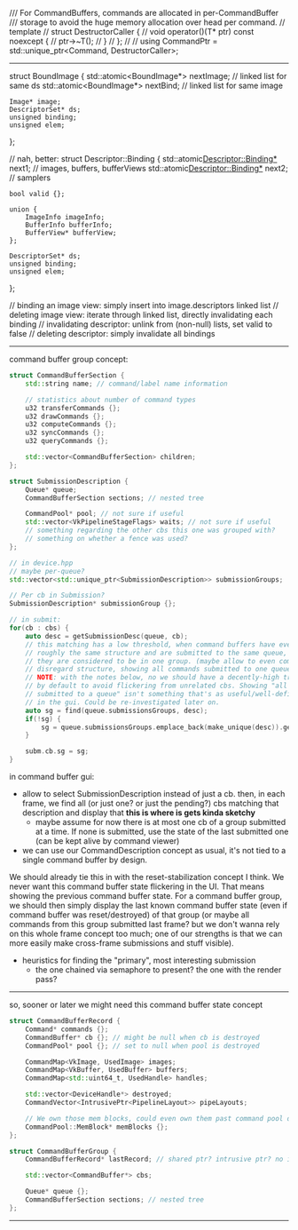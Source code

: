 /// For CommandBuffers, commands are allocated in per-CommandBuffer
/// storage to avoid the huge memory allocation over head per command.
// template<typename T>
// struct DestructorCaller {
// 	void operator()(T* ptr) const noexcept {
// 		ptr->~T();
// 	}
// };
//
// using CommandPtr = std::unique_ptr<Command, DestructorCaller<Command>>;

---

struct BoundImage {
	std::atomic<BoundImage*> nextImage; // linked list for same ds
	std::atomic<BoundImage*> nextBind; // linked list for same image

	Image* image;
	DescriptorSet* ds;
	unsigned binding;
	unsigned elem;
};

// nah, better:
struct Descriptor::Binding {
	std::atomic<Descriptor::Binding*> next1; // images, buffers, bufferViews
	std::atomic<Descriptor::Binding*> next2; // samplers

	bool valid {};

	union {
		ImageInfo imageInfo;
		BufferInfo bufferInfo;
		BufferView* bufferView;
	};

	DescriptorSet* ds;
	unsigned binding;
	unsigned elem;
};

// binding an image view: simply insert into image.descriptors linked list
// deleting image view: iterate through linked list, directly invalidating each binding
// invalidating descriptor: unlink from (non-null) lists, set valid to false
// deleting descriptor: simply invalidate all bindings

---

command buffer group concept:

```cpp
struct CommandBufferSection {
	std::string name; // command/label name information

	// statistics about number of command types
	u32 transferCommands {};
	u32 drawCommands {};
	u32 computeCommands {};
	u32 syncCommands {};
	u32 queryCommands {};

	std::vector<CommandBufferSection> children;
};

struct SubmissionDescription {
	Queue* queue;
	CommandBufferSection sections; // nested tree

	CommandPool* pool; // not sure if useful
	std::vector<VkPipelineStageFlags> waits; // not sure if useful
	// something regarding the other cbs this one was grouped with?
	// something on whether a fence was used?
};

// in device.hpp
// maybe per-queue?
std::vector<std::unique_ptr<SubmissionDescription>> submissionGroups;

// Per cb in Submission?
SubmissionDescription* submissionGroup {};

// in submit:
for(cb : cbs) {
	auto desc = getSubmissionDesc(queue, cb);
	// this matching has a low threshold, when command buffers have even
	// roughly the same structure and are submitted to the same queue,
	// they are considered to be in one group. (maybe allow to even completely
	// disregard structure, showing all commands submitted to one queue?)
	// NOTE: with the notes below, no we should have a decently-high treshold
	// by default to avoid flickering from unrelated cbs. Showing "all commands
	// submitted to a queue" isn't something that's as useful/well-defined
	// in the gui. Could be re-investigated later on.
	auto sg = find(queue.submissionsGroups, desc);
	if(!sg) {
		sg = queue.submissionsGroups.emplace_back(make_unique(desc)).get();
	}

	subm.cb.sg = sg;
}

```
in command buffer gui:
- allow to select SubmissionDescription instead of just a cb.
  then, in each frame, we find all (or just one? or just the pending?) cbs 
  matching that description and display that
  __this is where is gets kinda sketchy__
  	- maybe assume for now there is at most one cb of a group submitted
      at a time. If none is submitted, use the state of the last submitted
	  one (can be kept alive by command viewer)
- we can use our CommandDescription concept as usual, it's not tied
  to a single command buffer by design.

We should already tie this in with the reset-stabilization concept I think.
We never want this command buffer state flickering in the UI. That means
showing the previous command buffer state.
For a command buffer group, we should then simply display the last known
command buffer state (even if command buffer was reset/destroyed) of
that group (or maybe all commands from this group submitted last frame?
but we don't wanna rely on this whole frame concept too much; one of
our strengths is that we can more easily make cross-frame submissions
and stuff visible).

- heuristics for finding the "primary", most interesting submission
	- the one chained via semaphore to present?
	  the one with the render pass?

---

so, sooner or later we might need this command buffer state concept

```cpp
struct CommandBufferRecord {
	Command* commands {};
	CommandBuffer* cb {}; // might be null when cb is destroyed
	CommandPool* pool {}; // set to null when pool is destroyed

	CommandMap<VkImage, UsedImage> images;
	CommandMap<VkBuffer, UsedBuffer> buffers;
	CommandMap<std::uint64_t, UsedHandle> handles;

	std::vector<DeviceHandle*> destroyed;
	CommandVector<IntrusivePtr<PipelineLayout>> pipeLayouts;

	// We own those mem blocks, could even own them past command pool destruction
	CommandPool::MemBlock* memBlocks {};
};

struct CommandBufferGroup {
	CommandBufferRecord* lastRecord; // shared ptr? intrusive ptr? no idea about ownership yet

	std::vector<CommandBuffer*> cbs;

	Queue* queue {};
	CommandBufferSection sections; // nested tree
};
```

---

